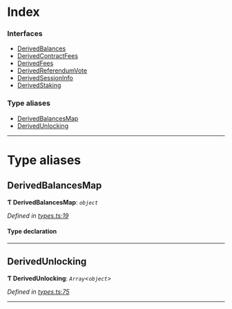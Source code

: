 

# Index

### Interfaces

* [DerivedBalances](../interfaces/_types_.derivedbalances.md)
* [DerivedContractFees](../interfaces/_types_.derivedcontractfees.md)
* [DerivedFees](../interfaces/_types_.derivedfees.md)
* [DerivedReferendumVote](../interfaces/_types_.derivedreferendumvote.md)
* [DerivedSessionInfo](../interfaces/_types_.derivedsessioninfo.md)
* [DerivedStaking](../interfaces/_types_.derivedstaking.md)

### Type aliases

* [DerivedBalancesMap](_types_.md#derivedbalancesmap)
* [DerivedUnlocking](_types_.md#derivedunlocking)

---

# Type aliases

<a id="derivedbalancesmap"></a>

##  DerivedBalancesMap

**Ƭ DerivedBalancesMap**: *`object`*

*Defined in [types.ts:19](https://github.com/polkadot-js/api/blob/e4a97d4/packages/api-derive/src/types.ts#L19)*

#### Type declaration

[index: `string`]: [DerivedBalances](../interfaces/_types_.derivedbalances.md)

___
<a id="derivedunlocking"></a>

##  DerivedUnlocking

**Ƭ DerivedUnlocking**: *`Array`<`object`>*

*Defined in [types.ts:75](https://github.com/polkadot-js/api/blob/e4a97d4/packages/api-derive/src/types.ts#L75)*

___

